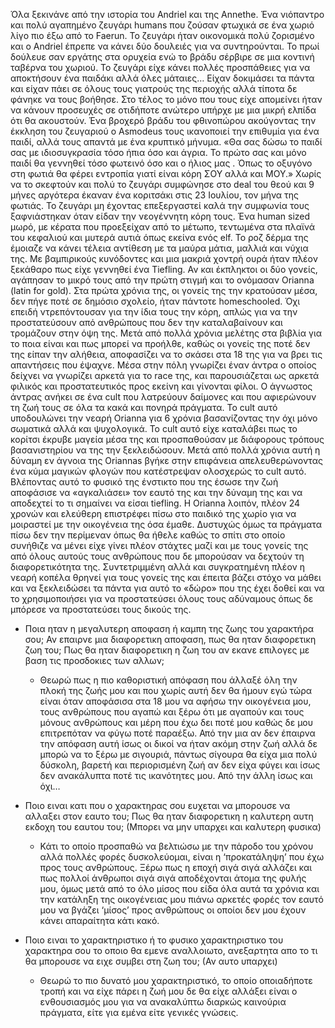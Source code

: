 
Όλα ξεκινάνε από την ιστορία του Andriel και της Annethe. Ένα νιόπαντρο και πολύ αγαπημένο ζευγάρι humans που ζούσαν φτωχικά σε ένα χωριό λίγο πιο έξω από το Faerun. Το ζευγάρι ήταν οικονομικά πολύ ζορισμένο και ο Andriel έπρεπε να κάνει δύο δουλειές για να συντηρούνται. Το πρωί δούλευε σαν εργάτης στα ορυχεία ενώ το βράδυ σέρβιρε σε μια κοντινή ταβέρνα του χωριού. Το ζευγάρι είχε κάνει πολλές προσπάθειες για να αποκτήσουν ένα παιδάκι αλλά όλες μάταιες… Είχαν δοκιμάσει τα πάντα και είχαν πάει σε όλους τους γιατρούς της περιοχής αλλά τίποτα δε φάνηκε να τους βοήθησε. Στο τέλος το μόνο που τους είχε απομείνει ήταν να κάνουν προσευχές σε οτιδήποτε ανώτερο υπήρχε με μια μικρή ελπίδα ότι θα ακουστούν. Ένα βροχερό βράδυ του φθινοπώρου ακούγοντας την έκκληση του ζευγαριού ο Asmodeus τους ικανοποιεί την επιθυμία για ένα παιδί, αλλά τους απαντά με ένα κρυπτικό μήνυμα. «Θα σας δώσω το παιδί σας με ιδιοσυγκρασία τόσο ήπια όσο και άγρια. Το πρώτο σας και μόνο παιδί θα γεννηθεί τόσο φωτεινό όσο και ο ήλιος μας . Όπως το οξυγόνο στη φωτιά θα φέρει εντροπία γιατί είναι κόρη ΣΟΥ αλλά και ΜΟΥ.» Χωρίς να το σκεφτούν και πολύ το ζευγάρι συμφώνησε στο deal του θεού και 9 μήνες αργότερα έκαναν ένα κοριτσάκι στις 23 Ιουλίου, τον μήνα της φωτιάς. Το ζευγάρι μη έχοντας επεξεργαστεί καλά την συμφωνία τους ξαφνιάστηκαν όταν είδαν την νεογέννητη κόρη τους. Ένα human sized μωρό, με κέρατα που προεξείχαν από το μέτωπο, τεντωμένα στα πλαϊνά του κεφαλιού και μυτερά αυτιά όπως εκείνα ενός elf. To ροζ δέρμα της έμοιαζε να κάνει τέλεια αντίθεση με τα μαύρα μάτια, μαλλιά και νύχια της. Με βαμπιρικούς κυνόδοντες και μια μακριά χοντρή ουρά ήταν πλέον ξεκάθαρο πως είχε γεννηθεί ένα Tiefling. Αν και έκπληκτοι οι δύο γονείς, αγάπησαν το μικρό τους από την πρώτη στιγμή και το ονόμασαν Orianna (latin for gold). Στα πρώτα χρόνια της, οι γονείς της την κρατούσαν μέσα, δεν πήγε ποτέ σε δημόσιο σχολείο, ήταν πάντοτε homeschooled. Όχι επειδή ντρεπόντουσαν για την ίδια τους την κόρη, απλώς για να την προστατεύσουν από ανθρώπους που δεν την καταλαβαίνουν και τρομάζουν στην όψη της. Μετά από πολλά χρόνια μελέτης στα βιβλία για το ποια είναι και πως μπορεί να προήλθε, καθώς οι γονείς της ποτέ δεν της είπαν την αλήθεια, αποφασίζει να το σκάσει στα 18 της για να βρει τις απαντήσεις που έψαχνε. Μέσα στην πόλη γνωρίζει έναν άντρα ο οποίος δείχνει να γνωρίζει αρκετά για το race της, και παρουσιάζεται ως αρκετά φιλικός και προστατευτικός προς εκείνη και γίνονται φίλοι. Ο άγνωστος άντρας ανήκει σε ένα cult που λατρεύουν δαίμονες και που αφιερώνουν τη ζωή τους σε όλα τα κακά και πονηρά πράγματα. Το cult αυτό υποδουλώνει την νεαρή Orianna για 6 χρόνια βασανίζοντας την όχι μόνο σωματικά αλλά και ψυχολογικά. To cult αυτό είχε καταλάβει πως το κορίτσι έκρυβε μαγεία μέσα της και προσπαθούσαν με διάφορους τρόπους βασανιστηρίου να της την ξεκλειδώσουν. Μετά από πολλά χρόνια αυτή η δύναμη εν άγνοια της Oriannas βγήκε στην επιφάνεια απελευθερώνοντας ένα κύμα μαγικών φλογών που κατέστρεψαν ολοσχερώς το cult αυτό. Βλέποντας αυτό το φυσικό της ένστικτο που της έσωσε την ζωή αποφάσισε να «αγκαλιάσει» τον εαυτό της και την δύναμη της και να αποδεχτεί το τι σημαίνει να είσαι tiefling. Η Orianna λοιπόν, πλέον 24 χρονών και ελεύθερη επιστρέφει πίσω στο παιδικό της χωρίο για να μοιραστεί με την οικογένεια της όσα έμαθε. Δυστυχώς όμως τα πράγματα πίσω δεν την περίμεναν όπως θα ήθελε καθώς το σπίτι στο οποίο συνήθιζε να μένει είχε γίνει πλέον στάχτες μαζί και με τους γονείς της από όλους αυτούς τους ανθρώπους που δε μπορούσαν να δεχτούν τη διαφορετικότητα της. Συντετριμμένη αλλά και συγκρατημένη πλέον η νεαρή κοπέλα θρηνεί για τους γονείς της και έπειτα βάζει στόχο να μάθει και να ξεκλειδώσει τα πάντα για αυτό το «δώρο» που της έχει δοθεί και να το χρησιμοποιήσει για να προστατεύσει όλους τους αδύναμους όπως δε μπόρεσε να προστατεύσει τους δικούς της. 



- Ποια ηταν η μεγαλυτερη αποφαση ή καμπη της ζωης του χαρακτήρα σου; Αν επαιρνε μια διαφορετικη αποφαση, πως θα ηταν διαφορετικη ζωη του; Πως θα ηταν διαφορετικη η ζωη του αν εκανε επιλογες με βαση τις προσδοκιες των αλλων;
	- Θεωρώ πως η πιο καθοριστική απόφαση που άλλαξέ όλη την πλοκή της ζωής μου και που χωρίς αυτή δεν θα ήμουν εγώ τώρα είναι όταν αποφάσισα στα 18 μου να αφήσω την οικογένεια μου, τους ανθρώπους που αγαπώ και ξέρω ότι με αγαπούν και τους μόνους ανθρώπους και μέρη που έχω δει ποτέ μου καθώς δε μου επιτρεπόταν να φύγω ποτέ παραέξω. Από την μια αν δεν έπαιρνα την απόφαση αυτή ίσως οι δικοί να ήταν ακόμη στην ζωή αλλά δε μπορώ να το ξέρω με σιγουριά, πάντως σίγουρα θα είχα μια πολύ δύσκολη, βαρετή και περιορισμένη ζωή αν δεν είχα φύγει και ίσως δεν ανακάλυπτα ποτέ τις ικανότητες μου.  Από την άλλη ίσως και όχι…


- Ποιο ειναι κατι που ο χαρακτηρας σου ευχεται να μπορουσε να αλλαξει στον εαυτο του; Πως θα ηταν διαφορετικη η καλυτερη αυτη εκδοχη του εαυτου του; (Μπορει να μην υπαρχει και καλυτερη φυσικα)
	- Κάτι το οποίο προσπαθώ να βελτιώσω με την πάροδο του χρόνου αλλά πολλές φορές δυσκολεύομαι, είναι η ‘προκατάληψη’ που έχω προς τους ανθρώπους. Ξέρω πως η εποχή σιγά σιγά αλλάζει και πως πολλοί άνθρωποι σιγά σιγά αποδέχονται άτομα της φυλής μου, όμως μετά από το όλο μίσος που είδα όλα αυτά τα χρόνια και την κατάληξη της οικογένειας μου πιάνω αρκετές φορές τον εαυτό μου να βγάζει ‘μίσος’ προς ανθρώπους οι οποίοι δεν μου έχουν κάνει απαραίτητα κάτι κακό.


- Ποιο ειναι το χαρακτηριστικο ή το φυσικο χαρακτηριστικο του χαρακτηρα σου το οποιο θα εμενε αναλλοιωτο, ανεξαρτητα απο το τι θα μπορουσε να ειχε συμβει στη ζωη του; (Αν αυτο υπαρχει)
	- Θεωρώ το πιο δυνατό μου χαρακτηριστικό, το οποίο οποιαδήποτε τροπή και να είχε πάρει η ζωή μου δε θα είχε αλλάξει είναι ο ενθουσιασμός μου για να ανακαλύπτω διαρκώς καινούρια πράγματα, είτε για εμένα είτε γενικές γνώσεις.

